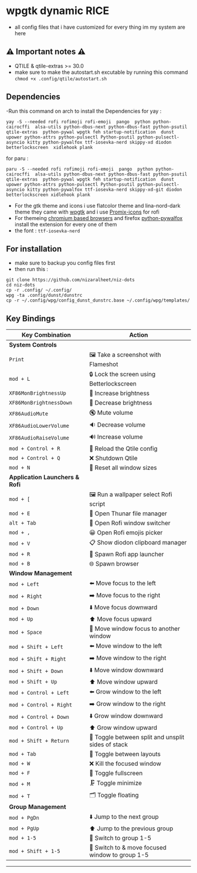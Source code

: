 # wpgtk dynamic RICE
- all config files that i have customized for every thing im my system are here

## ⚠️ Important notes ⚠️
- QTILE & qtile-extras >= 30.0 
- make sure to make the autostart.sh excutable by running this command ```chmod +x .config/qtile/autostart.sh```

## Dependencies 

-Run this command on arch to install the Dependencies 
for yay :
```
yay -S --needed rofi rofimoji rofi-emoji  pango  python python-cairocffi  alsa-utils python-dbus-next python-dbus-fast python-psutil  qtile-extras  python-pywal wpgtk feh startup-notification  dunst  upower python-attrs python-pulsectl Python-psutil python-pulsectl-asyncio kitty python-pywalfox ttf-iosevka-nerd skippy-xd diodon betterlockscreen  xidlehook plank
```
for paru :
```
paru -S --needed rofi rofimoji rofi-emoji  pango  python python-cairocffi  alsa-utils python-dbus-next python-dbus-fast python-psutil  qtile-extras  python-pywal wpgtk feh startup-notification  dunst  upower python-attrs python-pulsectl Python-psutil python-pulsectl-asyncio kitty python-pywalfox ttf-iosevka-nerd skippy-xd-git diodon betterlockscreen xidlehook plank
```
- For the gtk theme and icons i use flatcolor theme and lina-nord-dark theme they came with [wpgtk](https://github.com/deviantfero/wpgtk/wiki/Installation) and i use [Promix-icons](https://github.com/nizaralheet/Promix) for rofi 
- For themeing [chromium based browsers](https://github.com/metafates/ChromiumPywal) and firefox [python-pywalfox](https://github.com/Frewacom/pywalfox/) install the extension for every one of them
- the font : ```ttf-iosevka-nerd```
## For installation 
- make sure to backup you config files first
- then run this :
 ```
 git clone https://github.com/nizaralheet/niz-dots
 cd niz-dots 
 cp -r .config/ ~/.config/
 wpg -ta .config/dunst/dunstrc
 cp -r ~/.config/wpg/config_dunst_dunstrc.base ~/.config/wpg/templates/ 
```
## Key Bindings 



| **Key Combination**                      | **Action**                                     |
|------------------------------------------|------------------------------------------------|
| **System Controls**                      |                                                |
| `Print`                                  | 🖼️ Take a screenshot with Flameshot            |
| `mod + L`                                | 🔒 Lock the screen using Betterlockscreen       |
| `XF86MonBrightnessUp`                    | 🔆 Increase brightness                          |
| `XF86MonBrightnessDown`                  | 🔅 Decrease brightness                          |
| `XF86AudioMute`                          | 🔇 Mute volume                                  |
| `XF86AudioLowerVolume`                   | 🔉 Decrease volume                              |
| `XF86AudioRaiseVolume`                   | 🔊 Increase volume                              |
| `mod + Control + R`                      | 🔄 Reload the Qtile config                      |
| `mod + Control + Q`                      | ❌ Shutdown Qtile                               |
| `mod + N`                                | 🔄 Reset all window sizes                       |
| **Application Launchers & Rofi**         |                                                |
| `mod + [`                                | 🖼️ Run a wallpaper select Rofi script           |
| `mod + E`                                | 📂 Open Thunar file manager                     |
| `alt + Tab`                              | 🔄 Open Rofi window switcher                    |
| `mod + ,`                                | 😀 Open Rofi emojis picker                      |
| `mod + V`                                | 📋 Show diodon clipboard manager                 |
| `mod + R`                                | 🚀 Spawn Rofi app launcher                      |
| `mod + B`                                | 🌐 Spawn browser                                |
| **Window Management**                    |                                                |
| `mod + Left`                             | ⬅️ Move focus to the left                       |
| `mod + Right`                            | ➡️ Move focus to the right                      |
| `mod + Down`                             | ⬇️ Move focus downward                          |
| `mod + Up`                               | ⬆️ Move focus upward                            |
| `mod + Space`                            | 🔄 Move window focus to another window          |
| `mod + Shift + Left`                     | ⬅️ Move window to the left                      |
| `mod + Shift + Right`                    | ➡️ Move window to the right                     |
| `mod + Shift + Down`                     | ⬇️ Move window downward                         |
| `mod + Shift + Up`                       | ⬆️ Move window upward                           |
| `mod + Control + Left`                   | ⬅️ Grow window to the left                      |
| `mod + Control + Right`                  | ➡️ Grow window to the right                     |
| `mod + Control + Down`                   | ⬇️ Grow window downward                         |
| `mod + Control + Up`                     | ⬆️ Grow window upward                           |
| `mod + Shift + Return`                   | 🔀 Toggle between split and unsplit sides of stack |
| `mod + Tab`                              | 🔄 Toggle between layouts                       |
| `mod + W`                                | ❌ Kill the focused window                      |
| `mod + F`                                | 🔳 Toggle fullscreen                            |
| `mod + M`                                | 🗜️ Toggle minimize                              |
| `mod + T`                                | 🗂️ Toggle floating                              |
| **Group Management**                     |                                                |
| `mod + PgDn`                             | ⬇️ Jump to the next group                       |
| `mod + PgUp`                             | ⬆️ Jump to the previous group                   |
| `mod + 1-5`                              | 🔢 Switch to group 1-5                          |
| `mod + Shift + 1-5`                      | 🔢 Switch to & move focused window to group 1-5   |

---

